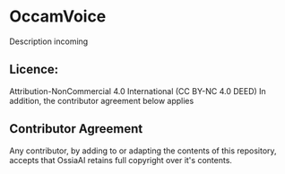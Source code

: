 # OccamVoice
Description incoming

## Licence: 
  Attribution-NonCommercial 4.0 International (CC BY-NC 4.0 DEED)
  In addition, the contributor agreement below applies

## Contributor Agreement
  Any contributor, by adding to or adapting the contents of this repository, accepts that OssiaAI retains full copyright over it's contents.

